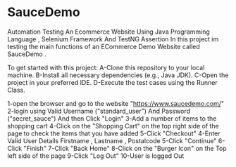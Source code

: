 # SauceDemo
Automation Testing An Ecommerce Website Using Java Programming Language , Selenium Framework And TestNG Assertion
In this project im testing the main functions of an ECommerce Demo Website called SauceDemo .

To get started with this project:
A-Clone this repository to your local machine.
B-Install all necessary dependencies (e.g., Java JDK).
C-Open the project in your preferred IDE.
D-Execute the test cases using the Runner Class.

1-open the browser and go to the website "https://www.saucedemo.com/"
2-login using Valid Username ("standard_user") And Password ("secret_sauce") And then Click "Login"
3-Add a number of items to the shopping cart 
4-Click on the "Shopping Cart" on the top right side of the page to check the items that you have added
5-Click "Checkout" 
4-Enter Valid User Details Firstname , Lastname , Postalcode 
5-Click "Continue" 
6-Click "Finish"
7-Click "Back Home"
8-Click on the "Burger Icon" on the Top left side of the page 
9-Click "Log Out" 
10-User is logged Out


